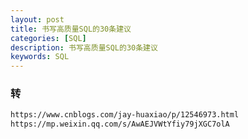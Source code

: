 ```yaml
---
layout: post
title: 书写高质量SQL的30条建议
categories: [SQL]
description: 书写高质量SQL的30条建议
keywords: SQL
---
```


### 转

```txt
https://www.cnblogs.com/jay-huaxiao/p/12546973.html
https://mp.weixin.qq.com/s/AwAEJVWtYfiy79jXGC7olA
```
